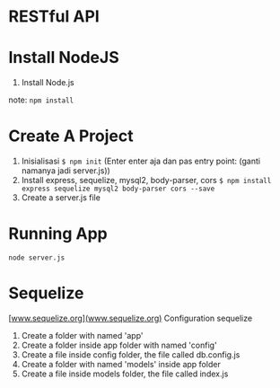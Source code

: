 # RESTful API

# Install NodeJS
1. Install Node.js

note: `npm install`

# Create A Project
1. Inisialisasi `$ npm init` (Enter enter aja dan pas entry point: (ganti namanya jadi server.js))
2. Install express, sequelize, mysql2, body-parser, cors `$ npm install express sequelize mysql2 body-parser cors --save`
3. Create a server.js file

# Running App
`node server.js`

# Sequelize
[www.sequelize.org](www.sequelize.org)
Configuration sequelize
1. Create a folder with named 'app'
1. Create a folder inside app folder with named 'config'
2. Create a file inside config folder, the file called db.config.js
3. Create a folder with named 'models' inside app folder
4. Create a file inside models folder, the file called index.js

